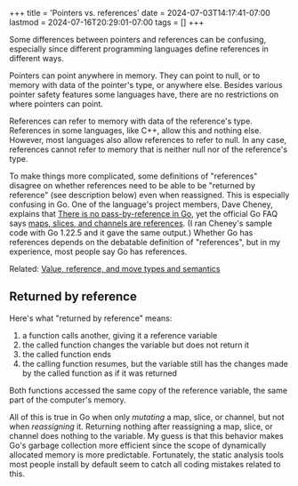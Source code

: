 +++
title = 'Pointers vs. references'
date = 2024-07-03T14:17:41-07:00
lastmod = 2024-07-16T20:29:01-07:00
tags = []
+++

Some differences between pointers and references can be confusing, especially since different programming languages define references in different ways.

Pointers can point anywhere in memory. They can point to null, or to memory with data of the pointer's type, or anywhere else. Besides various pointer safety features some languages have, there are no restrictions on where pointers can point.

References can refer to memory with data of the reference's type. References in some languages, like C++, allow this and nothing else. However, most languages also allow references to refer to null. In any case, references cannot refer to memory that is neither null nor of the reference's type.

To make things more complicated, some definitions of "references" disagree on whether references need to be able to be "returned by reference" (see description below) even when reassigned. This is especially confusing in Go. One of the language's project members, Dave Cheney, explains that [There is no pass-by-reference in Go](https://dave.cheney.net/2017/04/29/there-is-no-pass-by-reference-in-go), yet the official Go FAQ says [maps, slices, and channels are references](https://go.dev/doc/faq#references). (I ran Cheney's sample code with Go 1.22.5 and it gave the same output.) Whether Go has references depends on the debatable definition of "references", but in my experience, most people say Go has references.

Related: [Value, reference, and move types and semantics](/posts/value-reference-and-move-types-and-semantics)

## Returned by reference

Here's what "returned by reference" means:

1. a function calls another, giving it a reference variable
2. the called function changes the variable but does not return it
3. the called function ends
4. the calling function resumes, but the variable still has the changes made by the called function as if it was returned

Both functions accessed the same copy of the reference variable, the same part of the computer's memory.

All of this is true in Go when only *mutating* a map, slice, or channel, but not when *reassigning* it. Returning nothing after reassigning a map, slice, or channel does nothing to the variable. My guess is that this behavior makes Go's garbage collection more efficient since the scope of dynamically allocated memory is more predictable. Fortunately, the static analysis tools most people install by default seem to catch all coding mistakes related to this.
